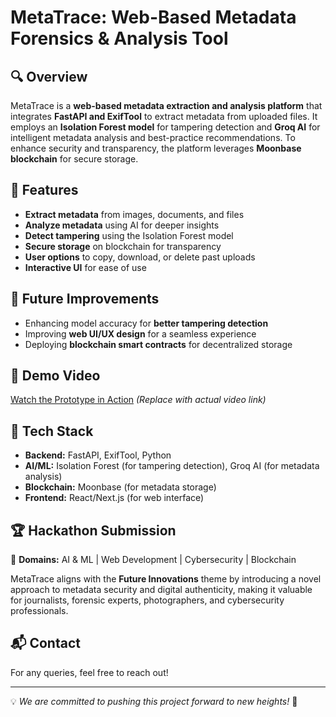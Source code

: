 # MetaTrace: Web-Based Metadata Forensics & Analysis Tool

## 🔍 Overview
MetaTrace is a **web-based metadata extraction and analysis platform** that integrates **FastAPI and ExifTool** to extract metadata from uploaded files. It employs an **Isolation Forest model** for tampering detection and **Groq AI** for intelligent metadata analysis and best-practice recommendations. To enhance security and transparency, the platform leverages **Moonbase blockchain** for secure storage.

## 🚀 Features
- **Extract metadata** from images, documents, and files
- **Analyze metadata** using AI for deeper insights
- **Detect tampering** using the Isolation Forest model
- **Secure storage** on blockchain for transparency
- **User options** to copy, download, or delete past uploads
- **Interactive UI** for ease of use

## 📌 Future Improvements
- Enhancing model accuracy for **better tampering detection**
- Improving **web UI/UX design** for a seamless experience
- Deploying **blockchain smart contracts** for decentralized storage

## 🎥 Demo Video
[Watch the Prototype in Action](#) *(Replace with actual video link)*

## 🔗 Tech Stack
- **Backend:** FastAPI, ExifTool, Python
- **AI/ML:** Isolation Forest (for tampering detection), Groq AI (for metadata analysis)
- **Blockchain:** Moonbase (for metadata storage)
- **Frontend:** React/Next.js (for web interface)

## 🏆 <LEVEL-UP> Hackathon Submission
🎯 **Domains:** AI & ML | Web Development | Cybersecurity | Blockchain  

MetaTrace aligns with the **Future Innovations** theme by introducing a novel approach to metadata security and digital authenticity, making it valuable for journalists, forensic experts, photographers, and cybersecurity professionals.

## 📬 Contact
For any queries, feel free to reach out!

---
💡 *We are committed to pushing this project forward to new heights!* 🚀

